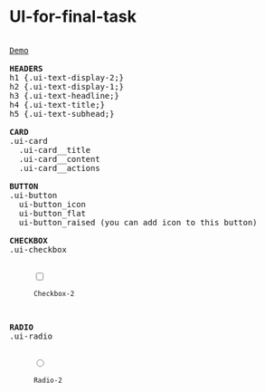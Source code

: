 # UI-for-final-task
<pre> 
<a href="https://omelenetskiy.github.io/UI-for-final-task">Demo</a>

<b>HEADERS</b>
h1 {.ui-text-display-2;} 
h2 {.ui-text-display-1;}
h3 {.ui-text-headline;}
h4 {.ui-text-title;}
h5 {.ui-text-subhead;}

<b>CARD</b>
.ui-card
  .ui-card__title
  .ui-card__content
  .ui-card__actions

<b>BUTTON</b>
.ui-button
  ui-button_icon
  ui-button_flat
  ui-button_raised (you can add icon to this button)

<b>CHECKBOX</b>
.ui-checkbox
  <code>
    <label class="ui-checkbox">
      <input type="checkbox">
      <span></span>
      Checkbox-2
    </label>
  </code>

<b>RADIO</b>
.ui-radio
  <code>
    <label class="ui-radio">
      <input type="radio">
      <span></span>
      Radio-2
    </label>
  </code>

</pre>